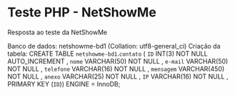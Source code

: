 # Teste PHP - NetShowMe
Resposta ao teste da NetShowMe

Banco de dados: netshowme-bd1 (Collation: utf8-general_ci)
Criação da tabela:
CREATE TABLE `netshowme-bd1`.`contato` ( `ID` INT(3) NOT NULL AUTO_INCREMENT , `nome` VARCHAR(50) NOT NULL , `e-mail` VARCHAR(50) NOT NULL , `telefone` VARCHAR(16) NOT NULL , `mensagem` VARCHAR(450) NOT NULL , `anexo` VARCHAR(25) NOT NULL , `IP` VARCHAR(16) NOT NULL , PRIMARY KEY (`ID`)) ENGINE = InnoDB;
